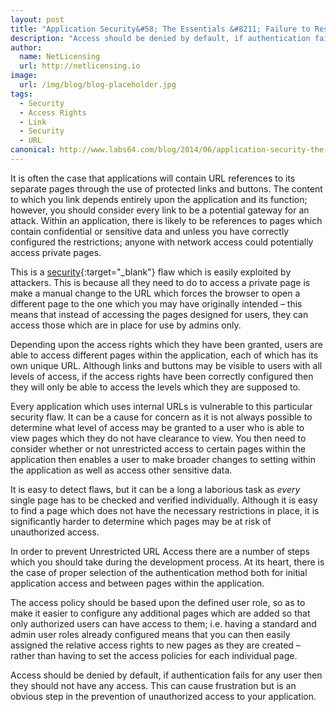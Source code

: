 ```yaml
---
layout: post
title: "Application Security&#58; The Essentials &#8211; Failure to Restrict URL Access"
description: "Access should be denied by default, if authentication fails for any user then they should not have any access"
author:
  name: NetLicensing
  url: http://netlicensing.io
image:
  url: /img/blog/blog-placeholder.jpg
tags:
  - Security
  - Access Rights
  - Link
  - Security
  - URL
canonical: http://www.labs64.com/blog/2014/06/application-security-the-essentials-failure-to-restrict-url-access/
---
```


It is often the case that applications will contain URL references to its separate pages through the use of protected links and buttons. The content to which you link depends entirely upon the application and its function; however, you should consider every link to be a potential gateway for an attack. Within an application, there is likely to be references to pages which contain confidential or sensitive data and unless you have correctly configured the restrictions; anyone with network access could potentially access private pages.

This is a [security](https://www.google.com/search?q=site%3Anetlicensing.io%20Application%20Security%20Essentials "Application Security Essentials"){:target="_blank"} flaw which is easily exploited by attackers. This is because all they need to do to access a private page is make a manual change to the URL which forces the browser to open a different page to the one which you may have originally intended – this means that instead of accessing the pages designed for users, they can access those which are in place for use by admins only.

Depending upon the access rights which they have been granted, users are able to access different pages within the application, each of which has its own unique URL. Although links and buttons may be visible to users with all levels of access, if the access rights have been correctly configured then they will only be able to access the levels which they are supposed to.

Every application which uses internal URLs is vulnerable to this particular security flaw. It can be a cause for concern as it is not always possible to determine what level of access may be granted to a user who is able to view pages which they do not have clearance to view. You then need to consider whether or not unrestricted access to certain pages within the application then enables a user to make broader changes to setting within the application as well as access other sensitive data.

It is easy to detect flaws, but it can be a long a laborious task as _every_ single page has to be checked and verified individually. Although it is easy to find a page which does not have the necessary restrictions in place, it is significantly harder to determine which pages may be at risk of unauthorized access.

In order to prevent Unrestricted URL Access there are a number of steps which you should take during the development process. At its heart, there is the case of proper selection of the authentication method both for initial application access and between pages within the application.

The access policy should be based upon the defined user role, so as to make it easier to configure any additional pages which are added so that only authorized users can have access to them; i.e. having a standard and admin user roles already configured means that you can then easily assigned the relative access rights to new pages as they are created – rather than having to set the access policies for each individual page.

Access should be denied by default, if authentication fails for any user then they should not have any access. This can cause frustration but is an obvious step in the prevention of unauthorized access to your application.
